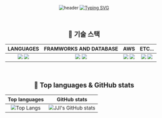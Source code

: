 <div align="center">
  
  ![header](https://capsule-render.vercel.app/api?type=waving&height=200&section=header&text=JJI'S%20GITHUB&fontSize=70)
  [![Typing SVG](https://readme-typing-svg.demolab.com?font=Fira+Code&pause=1000&color=cfcfeb&center=true&width=1000&size=15&lines=안녕하세요,%20백엔드%20개발자를%20목표로%20공부하고%20있는%20손지아입니다.🌱)](https://git.io/typing-svg)

  <br>

  ## 🔭 기술 스택
  | LANGUAGES | FRAMWORKS AND DATABASE | AWS | ETC... |
  | :---: | :---: | :---: | :---: |
  | <img src="https://img.shields.io/badge/Java-007396?style=flat-square&logo=Java&logoColor=white"> <img src="https://img.shields.io/badge/JavaScript-F7DF1E?style=flat-square&logo=JavaScript&logoColor=white"/> | <img src="https://img.shields.io/badge/Spring%20boot-6DB33F?style=flat-square&logo=SpringBoot&logoColor=white"/> <img src="https://img.shields.io/badge/MySQL-4479A1?style=flat-square&logo=MySQL&logoColor=white"/> | <img src="https://img.shields.io/badge/AWS%20RDS-527FFF?style=flat-square&logo=amazonrds&logoColor=white"/> <img src="https://img.shields.io/badge/AWS%20S3-569A31?style=flat-square&logo=amazons3&logoColor=white"/> | <img src="https://img.shields.io/badge/Notion-000000?style=flat-square&logo=notion&logoColor=white"/> <img src="https://img.shields.io/badge/Slack-4A154B?style=flat-square&logo=slack&logoColor=white"/> |

  <br>

  ## 🔭 Top languages & GitHub stats
  | Top languages | GitHub stats |
  | :---: | :---: |
  | ![Top Langs](https://github-readme-stats.vercel.app/api/top-langs/?username=jia-son&layout=compact&theme=dark) | ![JJI's GitHub stats](https://github-readme-stats.vercel.app/api?username=jia-son&show_icons=true&theme=transparent) |
  
</div>

<!--
**jia-son/jia-son** is a ✨ _special_ ✨ repository because its `README.md` (this file) appears on your GitHub profile.

Here are some ideas to get you started:

- 🔭 I’m currently working on ...
- 🌱 I’m currently learning ...
- 👯 I’m looking to collaborate on ...
- 🤔 I’m looking for help with ...
- 💬 Ask me about ...
- 📫 How to reach me: ...
- 😄 Pronouns: ...
- ⚡ Fun fact: ...
-->
